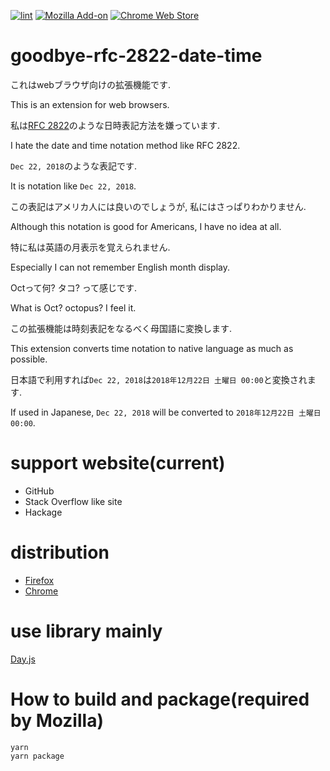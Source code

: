 [![lint](https://github.com/ncaq/goodbye-rfc-2822-date-time/actions/workflows/lint.yml/badge.svg)](https://github.com/ncaq/goodbye-rfc-2822-date-time/actions/workflows/lint.yml)
[![Mozilla Add-on](https://img.shields.io/amo/users/goodbye-rfc-2822-date-time.svg)](https://addons.mozilla.org/ja/firefox/addon/goodbye-rfc-2822-date-time/)
[![Chrome Web Store](https://img.shields.io/chrome-web-store/users/ncpepaiocdmmmonbikofmggdphoheoge.svg)](https://chrome.google.com/webstore/detail/goodbye-rfc-2822-date-tim/ncpepaiocdmmmonbikofmggdphoheoge)

# goodbye-rfc-2822-date-time

これはwebブラウザ向けの拡張機能です.

This is an extension for web browsers.

私は[RFC 2822](https://tools.ietf.org/html/rfc2822)のような日時表記方法を嫌っています.

I hate the date and time notation method like RFC 2822.

`Dec 22, 2018`のような表記です.

It is notation like `Dec 22, 2018`.

この表記はアメリカ人には良いのでしょうが,
私にはさっぱりわかりません.

Although this notation is good for Americans,
I have no idea at all.

特に私は英語の月表示を覚えられません.

Especially I can not remember English month display.

Octって何?
タコ?
って感じです.

What is Oct?
octopus?
I feel it.

この拡張機能は時刻表記をなるべく母国語に変換します.

This extension converts time notation to native language as much as possible.

日本語で利用すれば`Dec 22, 2018`は`2018年12月22日 土曜日 00:00`と変換されます.

If used in Japanese, `Dec 22, 2018` will be converted to `2018年12月22日 土曜日 00:00`.

# support website(current)

* GitHub
* Stack Overflow like site
* Hackage

# distribution

* [Firefox](https://addons.mozilla.org/firefox/addon/goodbye-rfc-2822-date-time/)
* [Chrome](https://chrome.google.com/webstore/detail/goodbye-rfc-2822-date-tim/ncpepaiocdmmmonbikofmggdphoheoge)

# use library mainly

[Day.js](https://day.js.org/)

# How to build and package(required by Mozilla)

~~~console
yarn
yarn package
~~~
